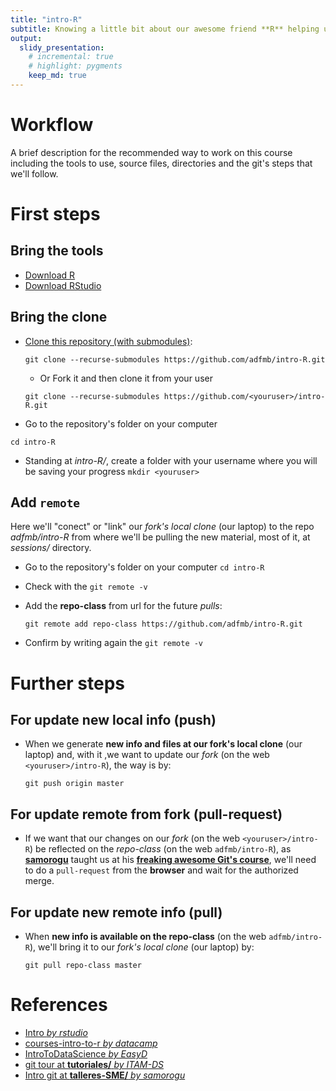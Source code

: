 ```yaml
---
title: "intro-R"
subtitle: Knowing a little bit about our awesome friend **R** helping us by our amazing pal **Git**
output:
  slidy_presentation: 
    # incremental: true
    # highlight: pygments
    keep_md: true
---
```


Workflow
===============================================
A brief description for the recommended way to work on this course including the tools to use, source files, directories and the git's steps that we'll follow.

# First steps

## Bring the tools
- [Download R](https://cran.itam.mx/)
- [Download RStudio](https://www.rstudio.com/products/rstudio/download/#download)

## Bring the clone
- [Clone this repository (with submodules)](https://www.rstudio.com/products/rstudio/download/#download):

  `git clone --recurse-submodules https://github.com/adfmb/intro-R.git`
  
  - Or Fork it and then clone it from your user 
  
  `git clone --recurse-submodules https://github.com/<youruser>/intro-R.git`
- Go to the repository's folder on your computer

 `cd intro-R`
- Standing at *intro-R/*, create a folder with your username where you will be saving your progress
 `mkdir <youruser>`
  

## Add `remote`
Here we'll "conect" or "link" our *fork's local clone* (our laptop) to the repo *adfmb/intro-R* from where we'll be pulling the new material, most of it, at *sessions/* directory.

- Go to the repository's folder on your computer
 `cd intro-R`

- Check with the `git remote -v`

- Add the **repo-class** from url for the future *pulls*:
  
  `git remote add repo-class https://github.com/adfmb/intro-R.git`

- Confirm by writing again the `git remote -v`


# Further steps
## For update new local info (push)
- When we generate **new info and files at our fork's local clone** (our laptop) and, with it ,we want to update our *fork* (on the web `<youruser>/intro-R`), the way is by: 
  
  `git push origin master`

## For update remote from fork (pull-request)
- If we want that our changes on our *fork* (on the web `<youruser>/intro-R`) be reflected on the *repo-class* (on the web `adfmb/intro-R`), as [**samorogu**](https://github.com/samorogu) taught us at his [**freaking awesome Git's course**](https://github.com/mexmet/talleres-SME/blob/master/git/00_Intro_git.Rmd), we'll need to do a `pull-request` from the **browser** and wait for the authorized merge.

## For update new remote info (pull)
- When **new info is available on the repo-class** (on the web `adfmb/intro-R`), we'll bring it to our *fork's local clone* (our laptop) by:

  `git pull repo-class master`







# References
- [Intro *by rstudio*](https://github.com/rstudio/Intro)
- [courses-intro-to-r *by datacamp*](https://github.com/datacamp/courses-intro-to-r)
- [IntroToDataScience *by EasyD*](https://github.com/EasyD/IntroToDataScience)
- [git tour at **tutoriales/** *by ITAM-DS* ](https://github.com/ITAM-DS/tutoriales/blob/master/2-git-tour.Rmd)
- [Intro git at **talleres-SME/** *by samorogu* ](https://github.com/mexmet/talleres-SME/blob/master/git/00_Intro_git.Rmd)
